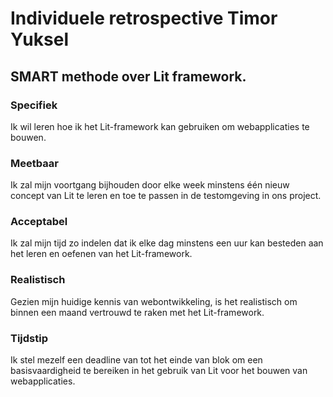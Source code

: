 # Individuele retrospective Timor Yuksel
## SMART methode over Lit framework.
### Specifiek
Ik wil leren hoe ik het Lit-framework kan gebruiken om webapplicaties te bouwen.
### Meetbaar
Ik zal mijn voortgang bijhouden door elke week minstens één nieuw concept van Lit te leren en toe te passen in de testomgeving in ons project.
### Acceptabel
Ik zal mijn tijd zo indelen dat ik elke dag minstens een uur kan besteden aan het leren en oefenen van het Lit-framework.
### Realistisch
Gezien mijn huidige kennis van webontwikkeling, is het realistisch om binnen een maand vertrouwd te raken met het Lit-framework.
### Tijdstip
Ik stel mezelf een deadline van tot het einde van blok om een basisvaardigheid te bereiken in het gebruik van Lit voor het bouwen van webapplicaties.
